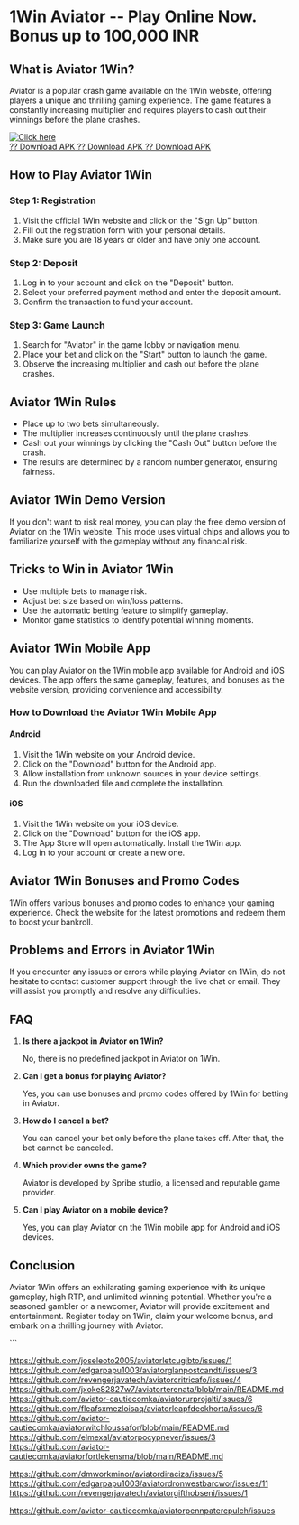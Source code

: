 # 1Win Aviator -- Play Online Now. Bonus up to 100,000 INR

## What is Aviator 1Win?

Aviator is a popular crash game available on the 1Win website, offering
players a unique and thrilling gaming experience. The game features a
constantly increasing multiplier and requires players to cash out their
winnings before the plane crashes.

[![Click
here](https://readscoops.com/wp-content/uploads/2023/03/Readscoop-aviator-1-1.jpg)](https://traff.sbs/deff)\
[?? Download APK ?? Download APK ?? Download
APK](https://traff.sbs/deff)

## How to Play Aviator 1Win

### Step 1: Registration

1.  Visit the official 1Win website and click on the "Sign Up"
    button.
2.  Fill out the registration form with your personal details.
3.  Make sure you are 18 years or older and have only one account.

### Step 2: Deposit

1.  Log in to your account and click on the "Deposit" button.
2.  Select your preferred payment method and enter the deposit amount.
3.  Confirm the transaction to fund your account.

### Step 3: Game Launch

1.  Search for "Aviator" in the game lobby or navigation menu.
2.  Place your bet and click on the "Start" button to launch the
    game.
3.  Observe the increasing multiplier and cash out before the plane
    crashes.

## Aviator 1Win Rules

-   Place up to two bets simultaneously.
-   The multiplier increases continuously until the plane crashes.
-   Cash out your winnings by clicking the "Cash Out" button
    before the crash.
-   The results are determined by a random number generator, ensuring
    fairness.

## Aviator 1Win Demo Version

If you don\'t want to risk real money, you can play the free demo
version of Aviator on the 1Win website. This mode uses virtual chips and
allows you to familiarize yourself with the gameplay without any
financial risk.

## Tricks to Win in Aviator 1Win

-   Use multiple bets to manage risk.
-   Adjust bet size based on win/loss patterns.
-   Use the automatic betting feature to simplify gameplay.
-   Monitor game statistics to identify potential winning moments.

## Aviator 1Win Mobile App

You can play Aviator on the 1Win mobile app available for Android and
iOS devices. The app offers the same gameplay, features, and bonuses as
the website version, providing convenience and accessibility.

### How to Download the Aviator 1Win Mobile App

#### Android

1.  Visit the 1Win website on your Android device.
2.  Click on the "Download" button for the Android app.
3.  Allow installation from unknown sources in your device settings.
4.  Run the downloaded file and complete the installation.

#### iOS

1.  Visit the 1Win website on your iOS device.
2.  Click on the "Download" button for the iOS app.
3.  The App Store will open automatically. Install the 1Win app.
4.  Log in to your account or create a new one.

## Aviator 1Win Bonuses and Promo Codes

1Win offers various bonuses and promo codes to enhance your gaming
experience. Check the website for the latest promotions and redeem them
to boost your bankroll.

## Problems and Errors in Aviator 1Win

If you encounter any issues or errors while playing Aviator on 1Win, do
not hesitate to contact customer support through the live chat or email.
They will assist you promptly and resolve any difficulties.

## FAQ

1.  **Is there a jackpot in Aviator on 1Win?**

    No, there is no predefined jackpot in Aviator on 1Win.

2.  **Can I get a bonus for playing Aviator?**

    Yes, you can use bonuses and promo codes offered by 1Win for betting
    in Aviator.

3.  **How do I cancel a bet?**

    You can cancel your bet only before the plane takes off. After that,
    the bet cannot be canceled.

4.  **Which provider owns the game?**

    Aviator is developed by Spribe studio, a licensed and reputable game
    provider.

5.  **Can I play Aviator on a mobile device?**

    Yes, you can play Aviator on the 1Win mobile app for Android and iOS
    devices.

## Conclusion

Aviator 1Win offers an exhilarating gaming experience with its unique
gameplay, high RTP, and unlimited winning potential. Whether you\'re a
seasoned gambler or a newcomer, Aviator will provide excitement and
entertainment. Register today on 1Win, claim your welcome bonus, and
embark on a thrilling journey with Aviator.

\`\`\`

https://github.com/joseleoto2005/aviatorletcugibto/issues/1
https://github.com/edgarpapu1003/aviatorglanpostcandti/issues/3
https://github.com/revengerjavatech/aviatorcritricafo/issues/4
https://github.com/jxoke82827w7/aviatorterenata/blob/main/README.md
https://github.com/aviator-cautiecomka/aviatorurprojalti/issues/6
https://github.com/fleafsxmezloisaq/aviatorleapfdeckhorta/issues/6
https://github.com/aviator-cautiecomka/aviatorwitchloussafor/blob/main/README.md
https://github.com/elmexal/aviatorpocypnever/issues/3
https://github.com/aviator-cautiecomka/aviatorfortlekensma/blob/main/README.md

https://github.com/dmworkminor/aviatordiraciza/issues/5
https://github.com/edgarpapu1003/aviatordronwestbarcwor/issues/11
https://github.com/revengerjavatech/aviatorgifthobseni/issues/1

https://github.com/aviator-cautiecomka/aviatorpennpatercpulch/issues
